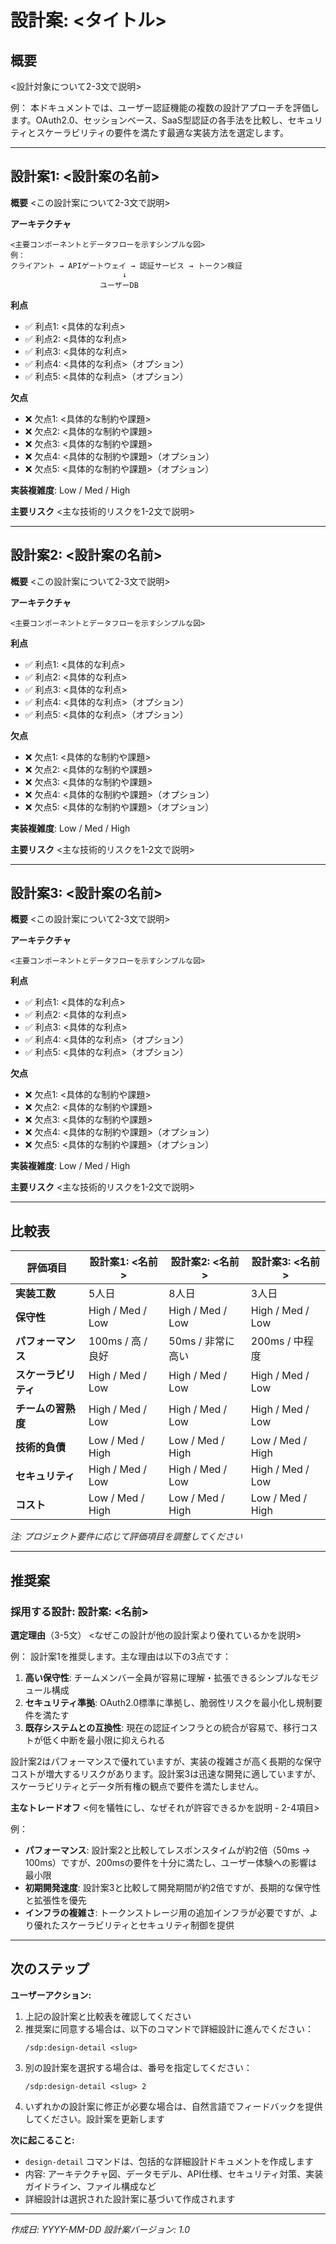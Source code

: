 # 設計案: <タイトル>

## 概要
<設計対象について2-3文で説明>

例：
本ドキュメントでは、ユーザー認証機能の複数の設計アプローチを評価します。OAuth2.0、セッションベース、SaaS型認証の各手法を比較し、セキュリティとスケーラビリティの要件を満たす最適な実装方法を選定します。

---

## 設計案1: <設計案の名前>

**概要**
<この設計案について2-3文で説明>

**アーキテクチャ**
```
<主要コンポーネントとデータフローを示すシンプルな図>
例：
クライアント → APIゲートウェイ → 認証サービス → トークン検証
                         ↓
                    ユーザーDB
```

**利点**
- ✅ 利点1: <具体的な利点>
- ✅ 利点2: <具体的な利点>
- ✅ 利点3: <具体的な利点>
- ✅ 利点4: <具体的な利点>（オプション）
- ✅ 利点5: <具体的な利点>（オプション）

**欠点**
- ❌ 欠点1: <具体的な制約や課題>
- ❌ 欠点2: <具体的な制約や課題>
- ❌ 欠点3: <具体的な制約や課題>
- ❌ 欠点4: <具体的な制約や課題>（オプション）
- ❌ 欠点5: <具体的な制約や課題>（オプション）

**実装複雑度**: Low / Med / High

**主要リスク**
<主な技術的リスクを1-2文で説明>

---

## 設計案2: <設計案の名前>

**概要**
<この設計案について2-3文で説明>

**アーキテクチャ**
```
<主要コンポーネントとデータフローを示すシンプルな図>
```

**利点**
- ✅ 利点1: <具体的な利点>
- ✅ 利点2: <具体的な利点>
- ✅ 利点3: <具体的な利点>
- ✅ 利点4: <具体的な利点>（オプション）
- ✅ 利点5: <具体的な利点>（オプション）

**欠点**
- ❌ 欠点1: <具体的な制約や課題>
- ❌ 欠点2: <具体的な制約や課題>
- ❌ 欠点3: <具体的な制約や課題>
- ❌ 欠点4: <具体的な制約や課題>（オプション）
- ❌ 欠点5: <具体的な制約や課題>（オプション）

**実装複雑度**: Low / Med / High

**主要リスク**
<主な技術的リスクを1-2文で説明>

---

## 設計案3: <設計案の名前>

**概要**
<この設計案について2-3文で説明>

**アーキテクチャ**
```
<主要コンポーネントとデータフローを示すシンプルな図>
```

**利点**
- ✅ 利点1: <具体的な利点>
- ✅ 利点2: <具体的な利点>
- ✅ 利点3: <具体的な利点>
- ✅ 利点4: <具体的な利点>（オプション）
- ✅ 利点5: <具体的な利点>（オプション）

**欠点**
- ❌ 欠点1: <具体的な制約や課題>
- ❌ 欠点2: <具体的な制約や課題>
- ❌ 欠点3: <具体的な制約や課題>
- ❌ 欠点4: <具体的な制約や課題>（オプション）
- ❌ 欠点5: <具体的な制約や課題>（オプション）

**実装複雑度**: Low / Med / High

**主要リスク**
<主な技術的リスクを1-2文で説明>

---

## 比較表

| 評価項目 | 設計案1: <名前> | 設計案2: <名前> | 設計案3: <名前> |
|----------|---------------|---------------|---------------|
| **実装工数** | 5人日 | 8人日 | 3人日 |
| **保守性** | High / Med / Low | High / Med / Low | High / Med / Low |
| **パフォーマンス** | 100ms / 高 / 良好 | 50ms / 非常に高い | 200ms / 中程度 |
| **スケーラビリティ** | High / Med / Low | High / Med / Low | High / Med / Low |
| **チームの習熟度** | High / Med / Low | High / Med / Low | High / Med / Low |
| **技術的負債** | Low / Med / High | Low / Med / High | Low / Med / High |
| **セキュリティ** | High / Med / Low | High / Med / Low | High / Med / Low |
| **コスト** | Low / Med / High | Low / Med / High | Low / Med / High |

*注: プロジェクト要件に応じて評価項目を調整してください*

---

## 推奨案

### 採用する設計: 設計案<N>: <名前>

**選定理由**（3-5文）
<なぜこの設計が他の設計案より優れているかを説明>

例：
設計案1を推奨します。主な理由は以下の3点です：
1. **高い保守性**: チームメンバー全員が容易に理解・拡張できるシンプルなモジュール構成
2. **セキュリティ準拠**: OAuth2.0標準に準拠し、脆弱性リスクを最小化し規制要件を満たす
3. **既存システムとの互換性**: 現在の認証インフラとの統合が容易で、移行コストが低く中断を最小限に抑えられる

設計案2はパフォーマンスで優れていますが、実装の複雑さが高く長期的な保守コストが増大するリスクがあります。設計案3は迅速な開発に適していますが、スケーラビリティとデータ所有権の観点で要件を満たしません。

**主なトレードオフ**
<何を犠牲にし、なぜそれが許容できるかを説明 - 2-4項目>

例：
- **パフォーマンス**: 設計案2と比較してレスポンスタイムが約2倍（50ms → 100ms）ですが、200msの要件を十分に満たし、ユーザー体験への影響は最小限
- **初期開発速度**: 設計案3と比較して開発期間が約2倍ですが、長期的な保守性と拡張性を優先
- **インフラの複雑さ**: トークンストレージ用の追加インフラが必要ですが、より優れたスケーラビリティとセキュリティ制御を提供

---

## 次のステップ

**ユーザーアクション:**
1. 上記の設計案と比較表を確認してください
2. 推奨案に同意する場合は、以下のコマンドで詳細設計に進んでください：
   ```
   /sdp:design-detail <slug>
   ```
3. 別の設計案を選択する場合は、番号を指定してください：
   ```
   /sdp:design-detail <slug> 2
   ```
4. いずれかの設計案に修正が必要な場合は、自然言語でフィードバックを提供してください。設計案を更新します

**次に起こること:**
- `design-detail` コマンドは、包括的な詳細設計ドキュメントを作成します
- 内容: アーキテクチャ図、データモデル、API仕様、セキュリティ対策、実装ガイドライン、ファイル構成など
- 詳細設計は選択された設計案に基づいて作成されます

---

*作成日: YYYY-MM-DD*
*設計案バージョン: 1.0*

